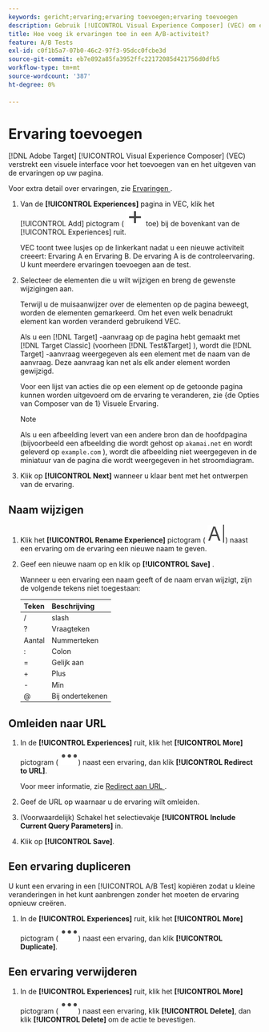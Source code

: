 ```yaml
---
keywords: gericht;ervaring;ervaring toevoegen;ervaring toevoegen
description: Gebruik [!UICONTROL Visual Experience Composer] (VEC) om ervaringen aan activiteiten toe te voegen.
title: Hoe voeg ik ervaringen toe in een A/B-activiteit?
feature: A/B Tests
exl-id: c0f1b5a7-07b0-46c2-97f3-95dcc0fcbe3d
source-git-commit: eb7e892a85fa3952ffc22172085d421756d0dfb5
workflow-type: tm+mt
source-wordcount: '387'
ht-degree: 0%

---
```


# Ervaring toevoegen

[!DNL Adobe Target] [!UICONTROL Visual Experience Composer] (VEC) verstrekt een visuele interface voor het toevoegen van en het uitgeven van de ervaringen op uw pagina.

Voor extra detail over ervaringen, zie [ Ervaringen ](/help/main/c-experiences/experiences.md#concept_A2E10F6AFB3D4AEAB6951EE14688848D).

1. Van de **[!UICONTROL Experiences]** pagina in VEC, klik het [!UICONTROL Add] pictogram ( ![ voeg pictogram ](/help/main/assets/icons/Add.svg) toe) bij de bovenkant van de [!UICONTROL Experiences] ruit.

   VEC toont twee lusjes op de linkerkant nadat u een nieuwe activiteit creeert: Ervaring A en Ervaring B. De ervaring A is de controleervaring. U kunt meerdere ervaringen toevoegen aan de test.

1. Selecteer de elementen die u wilt wijzigen en breng de gewenste wijzigingen aan.

   Terwijl u de muisaanwijzer over de elementen op de pagina beweegt, worden de elementen gemarkeerd. Om het even welk benadrukt element kan worden veranderd gebruikend VEC.

   Als u een [!DNL Target] -aanvraag op de pagina hebt gemaakt met [!DNL Target Classic] (voorheen [!DNL Test&Target] ), wordt die [!DNL Target] -aanvraag weergegeven als een element met de naam van de aanvraag. Deze aanvraag kan net als elk ander element worden gewijzigd.

   Voor een lijst van acties die op een element op de getoonde pagina kunnen worden uitgevoerd om de ervaring te veranderen, zie {de Opties van Composer van de 1} Visuele Ervaring.[](/help/main/c-experiences/c-visual-experience-composer/viztarget-options.md)

   >[!NOTE]
   >
   >Als u een afbeelding levert van een andere bron dan de hoofdpagina (bijvoorbeeld een afbeelding die wordt gehost op `akamai.net` en wordt geleverd op `example.com` ), wordt die afbeelding niet weergegeven in de miniatuur van de pagina die wordt weergegeven in het stroomdiagram.

1. Klik op **[!UICONTROL Next]** wanneer u klaar bent met het ontwerpen van de ervaring.

## Naam wijzigen

1. Klik het **[!UICONTROL Rename Experience]** pictogram ( ![ anders noem pictogram ](/help/main/assets/icons/Rename.svg)) naast een ervaring om de ervaring een nieuwe naam te geven.

2. Geef een nieuwe naam op en klik op **[!UICONTROL Save]** .

   Wanneer u een ervaring een naam geeft of de naam ervan wijzigt, zijn de volgende tekens niet toegestaan:

   | Teken | Beschrijving |
   |--- |--- |
   | / | slash |
   | ? | Vraagteken |
   | Aantal | Nummerteken |
   | : | Colon |
   | = | Gelijk aan |
   | + | Plus |
   | - | Min |
   | @ | Bij ondertekenen |

## Omleiden naar URL

1. In de **[!UICONTROL Experiences]** ruit, klik het **[!UICONTROL More]** pictogram ( ![ Meer pictogram ](/help/main/assets/icons/MoreSmall.svg)) naast een ervaring, dan klik **[!UICONTROL Redirect to URL]**.

   Voor meer informatie, zie [ Redirect aan URL ](/help/main/c-experiences/c-visual-experience-composer/redirect-offer.md).

1. Geef de URL op waarnaar u de ervaring wilt omleiden.

1. (Voorwaardelijk) Schakel het selectievakje **[!UICONTROL Include Current Query Parameters]** in.

1. Klik op **[!UICONTROL Save]**.

## Een ervaring dupliceren

U kunt een ervaring in een [!UICONTROL A/B Test] kopiëren zodat u kleine veranderingen in het kunt aanbrengen zonder het moeten de ervaring opnieuw creëren.

1. In de **[!UICONTROL Experiences]** ruit, klik het **[!UICONTROL More]** pictogram ( ![ Meer pictogram ](/help/main/assets/icons/MoreSmall.svg)) naast een ervaring, dan klik **[!UICONTROL Duplicate]**.

## Een ervaring verwijderen

1. In de **[!UICONTROL Experiences]** ruit, klik het **[!UICONTROL More]** pictogram ( ![ Meer pictogram ](/help/main/assets/icons/MoreSmall.svg)) naast een ervaring, klik **[!UICONTROL Delete]**, dan klik **[!UICONTROL Delete]** om de actie te bevestigen.
